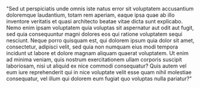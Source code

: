 "Sed ut perspiciatis unde omnis iste natus error sit voluptatem accusantium doloremque laudantium, totam rem aperiam, 
eaque ipsa quae ab illo inventore veritatis et quasi architecto beatae vitae dicta sunt explicabo. Nemo enim ipsam
voluptatem quia voluptas sit aspernatur aut odit aut fugit, sed quia consequuntur magni dolores eos qui ratione voluptatem 
sequi nesciunt. Neque porro quisquam est, qui dolorem ipsum quia dolor sit amet, consectetur, adipisci velit, sed quia non 
numquam eius modi tempora incidunt ut labore et dolore magnam aliquam quaerat voluptatem. Ut enim ad minima veniam, quis 
nostrum exercitationem ullam corporis suscipit laboriosam, nisi ut aliquid ex nice commodi consequatur? Quis autem vel 
eum iure reprehenderit qui in nice voluptate velit esse quam nihil molestiae consequatur, vel illum qui dolorem eum 
fugiat quo voluptas nulla pariatur?"